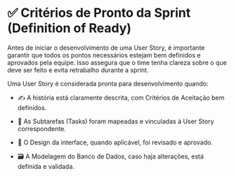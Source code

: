 # ✅ Critérios de Pronto da Sprint (Definition of Ready)

Antes de iniciar o desenvolvimento de uma User Story, é importante garantir que todos os pontos necessários estejam bem definidos e aprovados pela equipe. Isso assegura que o time tenha clareza sobre o que deve ser feito e evita retrabalho durante a sprint.

Uma User Story é considerada pronta para desenvolvimento quando:

* ✍️ A história está claramente descrita, com Critérios de Aceitação bem definidos.

* 🧩 As Subtarefas (Tasks) foram mapeadas e vinculadas à User Story correspondente.

* 🎨 O Design da interface, quando aplicável, foi revisado e aprovado.

* 🗃️ A Modelagem do Banco de Dados, caso haja alterações, está definida e validada.


